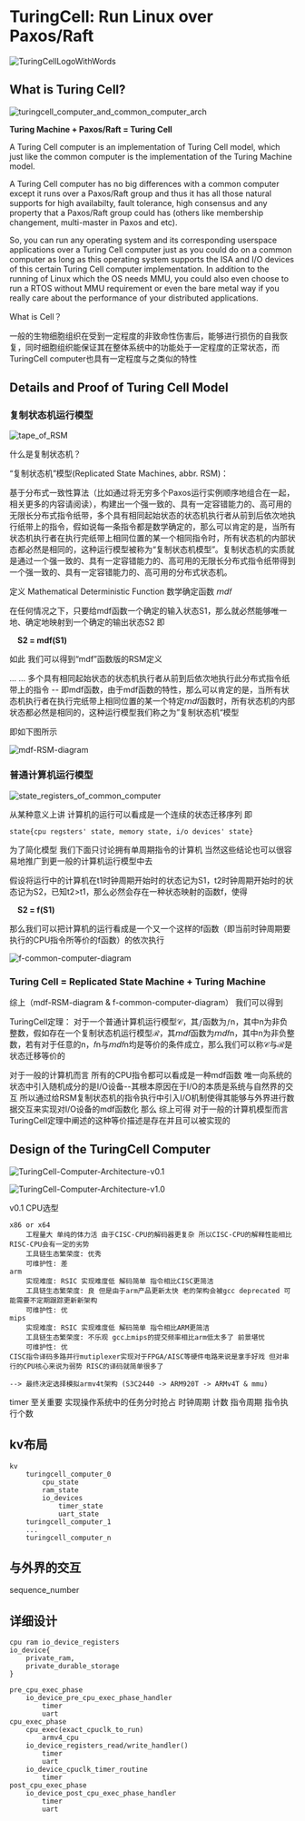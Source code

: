 # TuringCell: Run Linux over Paxos/Raft

![TuringCellLogoWithWords](img/TuringCellLogoWithWordsSmall.png)

## What is Turing Cell?

![turingcell_computer_and_common_computer_arch](img/turingcell_computer_and_common_computer_arch.png)

**Turing Machine + Paxos/Raft = Turing Cell**

A Turing Cell computer is an implementation of Turing Cell model, which just like the common computer is the implementation of the Turing Machine model.

A Turing Cell computer has no big differences with a common computer except it runs over a Paxos/Raft group and thus it has all those natural supports for high availabilty, fault tolerance, high consensus and any property that a Paxos/Raft group could has (others like membership changement, multi-master in Paxos and etc).

So, you can run any operating system and its corresponding userspace applications over a Turing Cell computer just as you could do on a common computer as long as this operating system supports the ISA and I/O devices of this certain Turing Cell computer implementation. In addition to the running of Linux which the OS needs MMU, you could also even choose to run a RTOS without MMU requirement or even the bare metal way if you really care about the performance of your distributed applications.

What is Cell？

一般的生物细胞组织在受到一定程度的非致命性伤害后，能够进行损伤的自我恢复，同时细胞组织能保证其在整体系统中的功能处于一定程度的正常状态，而TuringCell computer也具有一定程度与之类似的特性

## Details and Proof of Turing Cell Model

### 复制状态机运行模型

![tape_of_RSM](img/RSM.png)

什么是复制状态机？

“复制状态机”模型(Replicated State Machines, abbr. RSM)：

基于分布式一致性算法（比如通过将无穷多个Paxos运行实例顺序地组合在一起，相关更多的内容请阅读<Paxos Made Easy>），构建出一个强一致的、具有一定容错能力的、高可用的无限长分布式指令纸带，多个具有相同起始状态的状态机执行者从前到后依次地执行纸带上的指令，假如说每一条指令都是数学确定的，那么可以肯定的是，当所有状态机执行者在执行完纸带上相同位置的某一个相同指令时，所有状态机的内部状态都必然是相同的，这种运行模型被称为“复制状态机模型”。复制状态机的实质就是通过一个强一致的、具有一定容错能力的、高可用的无限长分布式指令纸带得到一个强一致的、具有一定容错能力的、高可用的分布式状态机。

定义 Mathematical Deterministic Function 数学确定函数 𝘮𝘥𝑓

在任何情况之下，只要给mdf函数一个确定的输入状态S1，那么就必然能够唯一地、确定地映射到一个确定的输出状态S2 即

&emsp;**S2 = mdf(S1)**

如此 我们可以得到“mdf”函数版的RSM定义

... ... 多个具有相同起始状态的状态机执行者从前到后依次地执行此分布式指令纸带上的指令 -- 即mdf函数，由于mdf函数的特性，那么可以肯定的是，当所有状态机执行者在执行完纸带上相同位置的某一个特定𝘮𝘥𝑓函数时，所有状态机的内部状态都必然是相同的，这种运行模型我们称之为”复制状态机“模型

即如下图所示

![mdf-RSM-diagram](img/mdf-RSM-diagram.png)

### 普通计算机运行模型

![state_registers_of_common_computer](img/state_registers_of_common_computer.png)

从某种意义上讲 计算机的运行可以看成是一个连续的状态迁移序列 即

```
state{cpu regsters' state, memory state, i/o devices' state}
```

为了简化模型 我们下面只讨论拥有单周期指令的计算机 当然这些结论也可以很容易地推广到更一般的计算机运行模型中去 

假设将运行中的计算机在t1时钟周期开始时的状态记为S1，t2时钟周期开始时的状态记为S2，已知t2>t1，那么必然会存在一种状态映射的函数f，使得

&emsp;**S2 = f(S1)**

那么我们可以把计算机的运行看成是一个又一个这样的f函数（即当前时钟周期要执行的CPU指令所等价的f函数）的依次执行

![f-common-computer-diagram](img/f-common-computer-diagram.png)

### Turing Cell = Replicated State Machine + Turing Machine

综上（mdf-RSM-diagram & f-common-computer-diagram） 我们可以得到

TuringCell定理： 对于一个普通计算机运行模型𝒞，其𝑓函数为𝑓n，其中n为非负整数，假如存在一个复制状态机运行模型ℛ，其𝘮𝘥𝑓函数为𝘮𝘥𝑓n，其中n为非负整数，若有对于任意的n，𝑓n与𝘮𝘥𝑓n均是等价的条件成立，那么我们可以称𝒞与ℛ是状态迁移等价的

对于一般的计算机而言 所有的CPU指令都可以看成是一种mdf函数 唯一向系统的状态中引入随机成分的是I/O设备--其根本原因在于I/O的本质是系统与自然界的交互 所以通过给RSM复制状态机的指令执行中引入I/O机制使得其能够与外界进行数据交互来实现对I/O设备的mdf函数化 那么 综上可得 对于一般的计算机模型而言 TuringCell定理中阐述的这种等价描述是存在并且可以被实现的

## Design of the TuringCell Computer

![TuringCell-Computer-Architecture-v0.1](img/TuringCell-Computer-Architecture-v0.1.png)

![TuringCell-Computer-Architecture-v1.0](img/TuringCell-Computer-Architecture-v1.0.png)

v0.1 CPU选型

```
x86 or x64
    工程量大 单纯的体力活 由于CISC-CPU的解码器更复杂 所以CISC-CPU的解释性能相比RISC-CPU会有一定的劣势
    工具链生态繁荣度: 优秀
    可维护性: 差
arm
    实现难度: RSIC 实现难度低 解码简单 指令相比CISC更简洁
    工具链生态繁荣度: 良 但是由于arm产品更新太快 老的架构会被gcc deprecated 可能需要不定期跟踪更新新架构
    可维护性: 优
mips
    实现难度: RSIC 实现难度低 解码简单 指令相比ARM更简洁
    工具链生态繁荣度: 不乐观 gcc上mips的提交频率相比arm低太多了 前景堪忧
    可维护性: 优
CISC指令译码多路并行mutiplexer实现对于FPGA/AISC等硬件电路来说是拿手好戏 但对串行的CPU核心来说为弱势 RISC的译码就简单很多了

--> 最终决定选择模拟armv4t架构 (S3C2440 -> ARM920T -> ARMv4T & mmu)
```

timer 至关重要 实现操作系统中的任务分时抢占
时钟周期 计数
指令周期 指令执行个数

## kv布局

```
kv
    turingcell_computer_0
        cpu_state
        ram_state
        io_devices
            timer_state
            uart_state
    turingcell_computer_1
    ...
    turingcell_computer_n
```

## 与外界的交互

sequence_number


## 详细设计

```
cpu ram io_device_registers
io_device{ 
    private_ram,
    private_durable_storage
}

pre_cpu_exec_phase
    io_device_pre_cpu_exec_phase_handler
        timer
        uart
cpu_exec_phase
    cpu_exec(exact_cpuclk_to_run)
        armv4_cpu
    io_device_registers_read/write_handler()
        timer
        uart
    io_device_cpuclk_timer_routine
        timer
post_cpu_exec_phase
    io_device_post_cpu_exec_phase_handler
        timer
        uart
```
